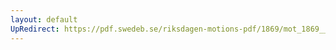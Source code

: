 ```yaml
---
layout: default
UpRedirect: https://pdf.swedeb.se/riksdagen-motions-pdf/1869/mot_1869__ak__00136/mot_1869__ak__00136_001.pdf
---
```

